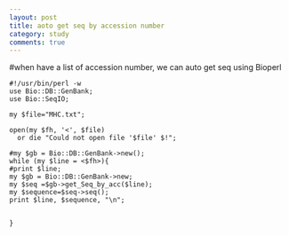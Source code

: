 ```yaml
---
layout: post
title: aoto get seq by accession number
category: study
comments: true
---
```

#when have a list of accession number, we can auto get seq using Bioperl   
    
    #!/usr/bin/perl -w
    use Bio::DB::GenBank;
    use Bio::SeqIO;
    
    my $file="MHC.txt";
    
    open(my $fh, '<', $file)
      or die "Could not open file '$file' $!";
    
    #my $gb = Bio::DB::GenBank->new();
    while (my $line = <$fh>){
    #print $line;
    my $gb = Bio::DB::GenBank->new;
    my $seq =$gb->get_Seq_by_acc($line);
    my $sequence=$seq->seq();
    print $line, $sequence, "\n";
    
    
    }
    
